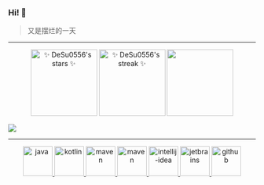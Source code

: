 ### Hi! 👋

<div>
  
> 又是摆烂的一天
  
</div>

<hr />

<div align="center">

</div>

<div align="center">
  
<img src="https://github-readme-stats.vercel.app/api?username=DeSu0556&show_icons=true&theme=tokyonight&hide_border=true" alt="✨ DeSu0556's stars ✨" height="135em"/>

<img src="https://github-readme-streak-stats.herokuapp.com?user=DeSu0556&theme=tokyonight&hide_border=true&border_radius=3.5" alt="✨ DeSu0556's streak ✨" height="135em"/>
  
<img src="https://github-readme-stats.vercel.app/api/top-langs/?username=DeSu0556&theme=tokyonight&show_icons=true&layout=compact&hide_border=true" height="135em"/>
 
</div>

<p align="center">
   <a href="https://github.com/DeSu0556">
    <imgsrc="https://github-profile-trophy.vercel.app/?username=DeSu0556&theme=onedark&no-frame=true&row=1&&margin-w=20&no-bg=true"/>
  </a>
</p>

<img align="center" src="https://activity-graph.herokuapp.com/graph?username=DeSu0556&theme=react-dark" />

<hr />

<p align="center">

<a href="https://www.java.com/">
   <img src="https://github.com/get-icon/geticon/raw/master/icons/java.svg" alt="java" width="60" height="60" />
</a>


<a href="https://kotlinlang.org/">
   <img src="https://github.com/get-icon/geticon/raw/master/icons/kotlin.svg" alt="kotlin" width="60" height="60" />
</a>


 <a href="https://maven.apache.org/">
   <img src="https://github.com/get-icon/geticon/raw/master/icons/maven.svg" alt="maven" width="60" height="60" />
 </a>

 <a href="https://gradle.org/">
   <img src="https://github.com/get-icon/geticon/raw/master/icons/gradle.svg" alt="maven" width="60" height="60" />
 </a>


<a href="https://www.jetbrains.com/idea/">
   <img src="https://github.com/get-icon/geticon/raw/master/icons/intellij-idea.svg" alt="intellij-idea" width="60" height="60" />
</a>

<a href="https://www.jetbrains.com/">
   <img src="https://github.com/get-icon/geticon/raw/master/icons/jetbrains.svg" alt="jetbrains" width="60" height="60" />
</a>

<a href="https://github.com/DeSu0556">
   <img src="https://github.com/get-icon/geticon/raw/master/icons/github-icon.svg" alt="github" width="60" height="60" />
</a>

</p>
